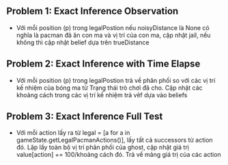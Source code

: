## Problem 1: Exact Inference Observation
+ Với mỗi position (p) trong legalPostion nếu noisyDistance là None có nghĩa là pacman đã ăn con ma và vị trí của con ma, cập nhật jail, nếu không thì cập nhật belief dựa trên trueDistance
## Problem 2: Exact Inference with Time Elapse
+ Với mỗi position (p) trong legalPostion trả về phân phối so với các vị trí kế nhiệm của bóng ma từ Trạng thái trò chơi đã cho. Cập nhật các khoảng cách trong các vị trí kế nhiệm trả vêf dựa vào beliefs
## Problem 3: Exact Inference Full Test
+ Với mỗi action lấy ra từ legal = [a for a in gameState.getLegalPacmanActions()], lấy tất cả successors từ action đó. Lặp lấy toàn bộ vị trí phân phối của ghost, cập nhật giá trị value[action] += 100/khoảng cách đó. Trả về mảng giá trị của các action
